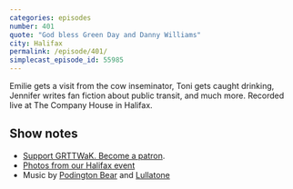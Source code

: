 ```yaml
---
categories: episodes
number: 401
quote: "God bless Green Day and Danny Williams"
city: Halifax
permalink: /episode/401/
simplecast_episode_id: 55985
---
```


Emilie gets a visit from the cow inseminator, Toni gets caught drinking, Jennifer writes fan fiction about public transit, and much more. Recorded live at The Company House in Halifax.

## Show notes
* [Support GRTTWaK. Become a patron](https://grownupsreadthingstheywroteaskids.com/support/?utm_source=podcast&utm_medium=referral&utm_campaign=401).
* [Photos from our Halifax event](https://www.facebook.com/media/set/?set=a.10154347286418600.1073741882.121054468599&type=1&l=57280480a0)
* Music by [Podington Bear](https://geo.itunes.apple.com/us/artist/podington-bear/id250459572?at=10lR7u&mt=1&app=music) and [Lullatone](https://geo.itunes.apple.com/us/artist/lullatone/id34467705?at=10lR7u&mt=1&app=music)